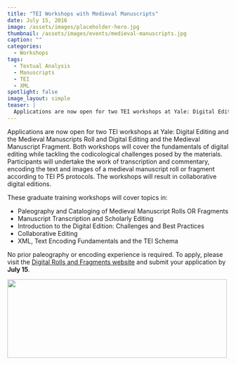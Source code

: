 ```yaml
---
title: "TEI Workshops with Medieval Manuscripts"
date: July 15, 2016
image: /assets/images/placeholder-hero.jpg
thumbnail: /assets/images/events/medieval-manuscripts.jpg
caption: ""
categories: 
  - Workshops
tags:
  - Textual Analysis
  - Manuscripts
  - TEI
  - XML
spotlight: false 
image_layout: simple
teaser: |
  Applications are now open for two TEI workshops at Yale: Digital Editing and the Medieval Manuscripts Roll and Digital Editing and the Medieval Manuscript Fragment. Both workshops will cover the...
---
```


Applications are now open for two TEI workshops at Yale: Digital Editing and the Medieval Manuscripts Roll and Digital Editing and the Medieval Manuscript Fragment. Both workshops will cover the fundamentals of digital editing while tackling the codicological challenges posed by the materials. Participants will undertake the work of transcription and commentary, encoding the text and images of a medieval manuscript roll or fragment according to TEI P5 protocols. The workshops will result in collaborative digital editions.

These graduate training workshops will cover topics in:

 * Paleography and Cataloging of Medieval Manuscript Rolls OR Fragments
 * Manuscript Transcription and Scholarly Editing
 * Introduction to the Digital Edition: Challenges and Best Practices
 * Collaborative Editing
 * XML, Text Encoding Fundamentals and the TEI Schema

No prior paleography or encoding experience is required. To apply, please visit the [Digital Rolls and Fragments website](https://digitalrollsandfragments.com/calls-for-workshop-participants/) and submit your application by **July 15**.

<a href="http://web.library.yale.edu/sites/default/files/images/DigitalEditing.jpg">
  <img alt="" height="179" src="http://web.library.yale.edu/sites/default/files/resize/images/DigitalEditing-500x179.jpg" width="500"/>
</a>
